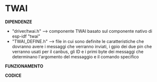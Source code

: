 # TWAI

**DIPENDENZE**
- "driver/twai.h" --> componente TWAI basato sul componente nativo di esp-idf "twai"
- "TWAI_DEFINE.h" --> file in cui sono definite le caratteristiche che dovranno avere i messaggi che verranno inviati, i gpio dei due pin che verranno usati per il canbus, gli ID e i primi byte dei messaggi che determinano l'argomento del messaggio e il comando specifico

**FUNZIONAMENTO**

**CODICE**
